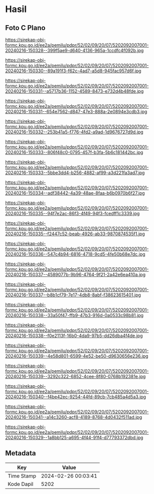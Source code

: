 # Hasil

## Foto C Plano

https://sirekap-obj-formc.kpu.go.id/ee2a/pemilu/pdpr/52/02/09/20/07/5202092007001-20240216-150328--399f5ae9-d640-4136-965a-1ccdfc4f092b.jpg

https://sirekap-obj-formc.kpu.go.id/ee2a/pemilu/pdpr/52/02/09/20/07/5202092007001-20240216-150330--89a191f3-f62c-4ad7-a5d8-945fac957d6f.jpg

https://sirekap-obj-formc.kpu.go.id/ee2a/pemilu/pdpr/52/02/09/20/07/5202092007001-20240216-150331--a5717b36-1152-4589-8473-e732d4b48fde.jpg

https://sirekap-obj-formc.kpu.go.id/ee2a/pemilu/pdpr/52/02/09/20/07/5202092007001-20240216-150331--654e7562-d847-47e3-888a-2e0894e3cdb3.jpg

https://sirekap-obj-formc.kpu.go.id/ee2a/pemilu/pdpr/52/02/09/20/07/5202092007001-20240216-150332--253b41a5-f776-4fd2-a9ad-1d9676727d9d.jpg

https://sirekap-obj-formc.kpu.go.id/ee2a/pemilu/pdpr/52/02/09/20/07/5202092007001-20240216-150333--806f48c0-0795-457f-b3fa-5b6c181442bc.jpg

https://sirekap-obj-formc.kpu.go.id/ee2a/pemilu/pdpr/52/02/09/20/07/5202092007001-20240216-150333--5bbe3dd4-b256-4882-af99-a3d221fa3ad7.jpg

https://sirekap-obj-formc.kpu.go.id/ee2a/pemilu/pdpr/52/02/09/20/07/5202092007001-20240216-150334--adf38442-4a39-48ae-8faa-b6b0970b6f27.jpg

https://sirekap-obj-formc.kpu.go.id/ee2a/pemilu/pdpr/52/02/09/20/07/5202092007001-20240216-150335--94f7e2ac-86f3-4f49-94f3-fcedff1c3339.jpg

https://sirekap-obj-formc.kpu.go.id/ee2a/pemilu/pdpr/52/02/09/20/07/5202092007001-20240216-150335--f2447c52-beab-4926-ab33-9870874535f1.jpg

https://sirekap-obj-formc.kpu.go.id/ee2a/pemilu/pdpr/52/02/09/20/07/5202092007001-20240216-150336--547c4b94-6816-4718-9cd5-4fe50b68e7dc.jpg

https://sirekap-obj-formc.kpu.go.id/ee2a/pemilu/pdpr/52/02/09/20/07/5202092007001-20240216-150337--4589077b-9b96-4764-9f21-2a42e6ea410a.jpg

https://sirekap-obj-formc.kpu.go.id/ee2a/pemilu/pdpr/52/02/09/20/07/5202092007001-20240216-150337--b8b1cf79-7e17-4db8-8abf-f38623615401.jpg

https://sirekap-obj-formc.kpu.go.id/ee2a/pemilu/pdpr/52/02/09/20/07/5202092007001-20240216-150338--33a50f47-ffb9-47b3-916d-0a0533c98b81.jpg

https://sirekap-obj-formc.kpu.go.id/ee2a/pemilu/pdpr/52/02/09/20/07/5202092007001-20240216-150338--f0e2113f-16b0-4da9-97b5-dd26dba4f4de.jpg

https://sirekap-obj-formc.kpu.go.id/ee2a/pemilu/pdpr/52/02/09/20/07/5202092007001-20240216-150339--4e58d801-6599-4e52-be50-d9630656e236.jpg

https://sirekap-obj-formc.kpu.go.id/ee2a/pemilu/pdpr/52/02/09/20/07/5202092007001-20240216-150339--3292c322-6852-4cee-8f80-0768b192381e.jpg

https://sirekap-obj-formc.kpu.go.id/ee2a/pemilu/pdpr/52/02/09/20/07/5202092007001-20240216-150340--f4be42ec-9254-44fd-89cb-7cb485a4d5a3.jpg

https://sirekap-obj-formc.kpu.go.id/ee2a/pemilu/pdpr/52/02/09/20/07/5202092007001-20240216-150341--a14c3260-acf8-4189-8768-4d0432f511ad.jpg

https://sirekap-obj-formc.kpu.go.id/ee2a/pemilu/pdpr/52/02/09/20/07/5202092007001-20240216-150329--1a8bb125-a695-4f44-91f4-d77793372dbd.jpg


## Metadata

| Key        | Value               |
| ---------- | ------------------- |
| Time Stamp | 2024-02-26 00:03:41 |
| Kode Dapil | 5202                |



